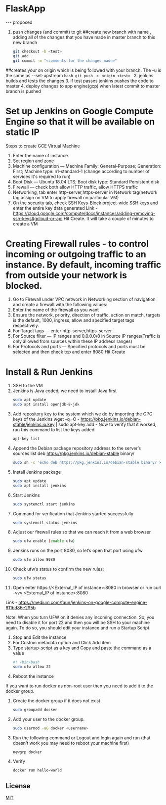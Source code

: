 # FlaskApp
--- proposed
1. push changes (and commit) to git
##create new branch with name <test>, adding all of the changes that you have made in master branch to this new branch
    ```bash
    git checkout -b <test>
    git add .
    git commit -m "<comments for the changes made>"
    ```
##creates your <test> on origin which is being followed with your branch. The -u is the same as --set-upstream
    ```bash
    git push -u origin <test>
    ```
2. jenkins builds and tests the changes 
3. if test passes jenkins pushes the code to master
4. deploy changes to app engine(gcp) when latest commit to master branch is pushed


# Set up Jenkins on Google Compute Engine so that it will be available on static IP
Steps to create GCE Virtual Machine
1. Enter the name of instance
2. Set region and zone
3. Machine configuration — Machine Family: General-Purpose; Generation: First; Machine type: n1-standard-1 (change according to number of services it's required to run)
4. Boot Disk — Ubuntu 18.04 LTS; Boot disk type: Standard Persistent disk
5. Firewall — check both allow HTTP traffic, allow HTTPS traffic
6. Networking, tab enter http-server,https-server in Network tag(network tag assign on VM to apply firewall on particular VM)
7. On the security tab, check SSH Keys-Block project-wide SSH keys and enter the entire key data generated
Link - https://cloud.google.com/compute/docs/instances/adding-removing-ssh-keys#gcloud-or-api
Hit Create. It will take a couple of minutes to create a VM


# Creating Firewall rules - to control incoming or outgoing traffic to an instance. By default, incoming traffic from outside your network is blocked.
1. Go to Firewall under VPC network in Networking section of navigation and create a firewall with the following values:
2. Enter the name of the firewall as you want
3. Ensure the network, priority, direction of traffic, action on match, targets is the default, 1000, ingress, allow and specified target tags respectively.
4. For Target tags — enter http-server,https-server
5. For Source filter — IP ranges and 0.0.0.0/0 in Source IP ranges(Traffic is only allowed from sources within these IP address ranges)
6. For Protocols and ports — Specified protocols and ports must be selected and then check tcp and enter 8080
Hit Create

# Install & Run Jenkins
1. SSH to the VM
2. Jenkins is Java coded, we need to install Java first
    ```bash
    sudo apt update
    sudo apt install openjdk-8-jdk
    ```
3. Add repository key to the system which we do by importing the GPG keys of the Jenkins
    wget -q -O - https://pkg.jenkins.io/debian-stable/jenkins.io.key | sudo apt-key add -
    Now to verify that it worked, run this command to list the keys added
    ```bash
    apt-key list
    ```
4. Append the Debian package repository address to the server’s sources.list 
    deb https://pkg.jenkins.io/debian-stable binary/
    ```bash
    sudo sh -c 'echo deb https://pkg.jenkins.io/debian-stable binary/ > /etc/apt/sources.list.d/jenkins.list'
    ```
5. Install Jenkins package
    ```bash
    sudo apt update
    sudo apt install jenkins
    ``` 
6. Start Jenkins  
    ```bash
    sudo systemctl start jenkins
    ```
7. Command for verification that Jenkins started successfully
    ```bash
    sudo systemctl status jenkins
   ```
8. Adjust our firewall rules so that we can reach it from a web browser
    ```bash
    sudo ufw enable (enable ufw)
   ```
9. Jenkins runs on the port 8080, so let’s open that port using ufw  
    ```bash
    sudo ufw allow 8080
   ```
10. Check ufw’s status to confirm the new rules:
    ```bash
    sudo ufw status
    ```    
11. Open enter https://<External_IP of instance>:8080 in browser 
    or run curl -vvv <External_IP of instance>:8080                 

Link - https://medium.com/faun/jenkins-on-google-compute-engine-611bd86e295b

Note: When you turn UFW on it denies any incoming connection. So, you need to disable it for port 22 and then you will be SSH to your machine again. To do so, you should edit your instance and run a Startup Script.
1. Stop and Edit the instance
2. For Custom metadata option and Click Add item 
3. Type startup-script as a key and Copy and paste the command as a value
    ```bash
    #! /bin/bash
    sudo ufw allow 22
    ```
4. Reboot the instance


If you want to run docker as non-root user then you need to add it to the docker group.
1. Create the docker group if it does not exist
    ```bash
    sudo groupadd docker
    ```
2. Add your user to the docker group.
    ```bash
    sudo usermod -aG docker <username>
    ```
3. Run the following command or Logout and login again and run (that doesn't work you may need to reboot your machine first)
    ```bash
    newgrp docker
    ```
4. Verify
    ```bash
    docker run hello-world
    ```


## License
[MIT](https://choosealicense.com/licenses/mit/)        